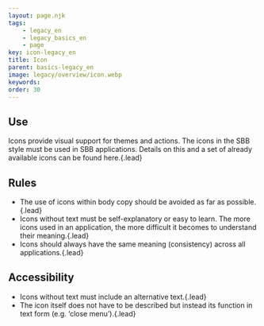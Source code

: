 ```yaml
---
layout: page.njk
tags: 
    - legacy_en
    - legacy_basics_en
    - page
key: icon-legacy_en
title: Icon
parent: basics-legacy_en
image: legacy/overview/icon.webp
keywords: 
order: 30
---
```


## Use
Icons provide visual support for themes and actions. The icons in the SBB style must be used in SBB applications. Details on this and a set of already available icons can be found <sbb-link variant="inline" href="/{{page.lang}}/foundation/assets/icons/">here</sbb-link>.{.lead}

## Rules
* The use of icons within body copy should be avoided as far as possible.{.lead}
* Icons without text must be self-explanatory or easy to learn. The more icons used in an application, the more difficult it becomes to understand their meaning.{.lead}
* Icons should always have the same meaning (consistency) across all applications.{.lead}

## Accessibility
* Icons without text must include an alternative text.{.lead}
* The icon itself does not have to be described but instead its function in text form (e.g. ‘close menu’).{.lead}